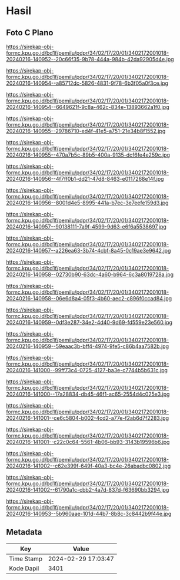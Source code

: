 # Hasil

## Foto C Plano

https://sirekap-obj-formc.kpu.go.id/bd1f/pemilu/pdpr/34/02/17/20/01/3402172001018-20240216-140952--20c66f35-9b78-444a-984b-42da92905d4e.jpg

https://sirekap-obj-formc.kpu.go.id/bd1f/pemilu/pdpr/34/02/17/20/01/3402172001018-20240216-140954--a85712dc-5826-4831-9f78-6b3f05a0f3ce.jpg

https://sirekap-obj-formc.kpu.go.id/bd1f/pemilu/pdpr/34/02/17/20/01/3402172001018-20240216-140954--6649621f-9c8a-462c-834e-13893662a1f0.jpg

https://sirekap-obj-formc.kpu.go.id/bd1f/pemilu/pdpr/34/02/17/20/01/3402172001018-20240216-140955--29786710-ed4f-41e5-a751-21e34b8f1552.jpg

https://sirekap-obj-formc.kpu.go.id/bd1f/pemilu/pdpr/34/02/17/20/01/3402172001018-20240216-140955--470a7b5c-89b5-400a-9135-dcf6fe4e259c.jpg

https://sirekap-obj-formc.kpu.go.id/bd1f/pemilu/pdpr/34/02/17/20/01/3402172001018-20240216-140956--4f7ff0b1-dd21-47d8-8463-e0117268e14f.jpg

https://sirekap-obj-formc.kpu.go.id/bd1f/pemilu/pdpr/34/02/17/20/01/3402172001018-20240216-140956--8001d4e5-8995-441a-b7ec-3e7eefe159d3.jpg

https://sirekap-obj-formc.kpu.go.id/bd1f/pemilu/pdpr/34/02/17/20/01/3402172001018-20240216-140957--90138111-7a9f-4599-9d63-e6f6a5538697.jpg

https://sirekap-obj-formc.kpu.go.id/bd1f/pemilu/pdpr/34/02/17/20/01/3402172001018-20240216-140957--a226ea63-3b74-4cbf-8a45-0c19ae3e9642.jpg

https://sirekap-obj-formc.kpu.go.id/bd1f/pemilu/pdpr/34/02/17/20/01/3402172001018-20240216-140958--02730b90-63dc-4a60-b964-6c3a8019728a.jpg

https://sirekap-obj-formc.kpu.go.id/bd1f/pemilu/pdpr/34/02/17/20/01/3402172001018-20240216-140958--06e6d8a4-05f3-4b60-aec2-c896f0ccad84.jpg

https://sirekap-obj-formc.kpu.go.id/bd1f/pemilu/pdpr/34/02/17/20/01/3402172001018-20240216-140959--0df3e287-34e2-4d40-9d69-fd559e23e560.jpg

https://sirekap-obj-formc.kpu.go.id/bd1f/pemilu/pdpr/34/02/17/20/01/3402172001018-20240216-140959--59eaac3b-bff4-4974-9fe5-c86b4aa7582b.jpg

https://sirekap-obj-formc.kpu.go.id/bd1f/pemilu/pdpr/34/02/17/20/01/3402172001018-20240216-141000--99ff73c4-0725-4127-ba3e-c7744b5b631c.jpg

https://sirekap-obj-formc.kpu.go.id/bd1f/pemilu/pdpr/34/02/17/20/01/3402172001018-20240216-141000--17a28834-db45-46f1-ac65-2554d4c025e3.jpg

https://sirekap-obj-formc.kpu.go.id/bd1f/pemilu/pdpr/34/02/17/20/01/3402172001018-20240216-141001--ce6c5804-b002-4cd2-a77e-f2ab6d7f2283.jpg

https://sirekap-obj-formc.kpu.go.id/bd1f/pemilu/pdpr/34/02/17/20/01/3402172001018-20240216-141001--c22c0c64-5561-4b06-bb93-3143b19596b6.jpg

https://sirekap-obj-formc.kpu.go.id/bd1f/pemilu/pdpr/34/02/17/20/01/3402172001018-20240216-141002--c62e399f-649f-40a3-bc4e-26abadbc0802.jpg

https://sirekap-obj-formc.kpu.go.id/bd1f/pemilu/pdpr/34/02/17/20/01/3402172001018-20240216-141002--61790a1c-cbb2-4a7d-837d-f63690bb3294.jpg

https://sirekap-obj-formc.kpu.go.id/bd1f/pemilu/pdpr/34/02/17/20/01/3402172001018-20240216-140953--5b960aae-101d-44b7-8b8c-3c8442b9f44e.jpg


## Metadata

| Key        | Value               |
| ---------- | ------------------- |
| Time Stamp | 2024-02-29 17:03:47 |
| Kode Dapil | 3401                |



